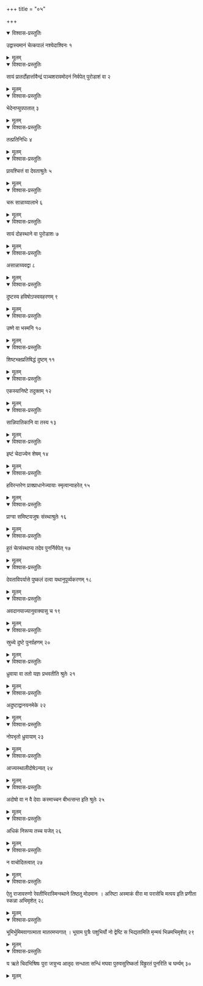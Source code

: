 +++
title = "०५"

+++


<details open><summary>विश्वास-प्रस्तुतिः</summary>

उद्वास्यमानं चेत्कपालं नश्येदाश्विनः १
</details>

<details><summary>मूलम्</summary>

उद्वास्यमानं चेत्कपालं नश्येदाश्विनः १
</details>


<details open><summary>विश्वास-प्रस्तुतिः</summary>

सायं प्रातर्दोहार्त्तावैन्द्रं पञ्चशरावमोदनं निर्वपेत् पुरोडाशं वा २
</details>

<details><summary>मूलम्</summary>

सायं प्रातर्दोहार्त्तावैन्द्रं पञ्चशरावमोदनं निर्वपेत् पुरोडाशं वा २
</details>


<details open><summary>विश्वास-प्रस्तुतिः</summary>

भेदेनाप्युपपातात् ३
</details>

<details><summary>मूलम्</summary>

भेदेनाप्युपपातात् ३
</details>


<details open><summary>विश्वास-प्रस्तुतिः</summary>

तत्प्रतिनिधिः ४
</details>

<details><summary>मूलम्</summary>

तत्प्रतिनिधिः ४
</details>


<details open><summary>विश्वास-प्रस्तुतिः</summary>

प्रायश्चित्तं वा देवताश्रुतेः ५
</details>

<details><summary>मूलम्</summary>

प्रायश्चित्तं वा देवताश्रुतेः ५
</details>


<details open><summary>विश्वास-प्रस्तुतिः</summary>

चरू सान्नाय्यालाभे ६
</details>

<details><summary>मूलम्</summary>

चरू सान्नाय्यालाभे ६
</details>


<details open><summary>विश्वास-प्रस्तुतिः</summary>

सायं दोहस्थाने वा पुरोडाशः ७
</details>

<details><summary>मूलम्</summary>

सायं दोहस्थाने वा पुरोडाशः ७
</details>


<details open><summary>विश्वास-प्रस्तुतिः</summary>

असान्नाय्यवद्वा ८
</details>

<details><summary>मूलम्</summary>

असान्नाय्यवद्वा ८
</details>


<details open><summary>विश्वास-प्रस्तुतिः</summary>

दुष्टस्य हविषोऽप्स्ववहरणम् ९
</details>

<details><summary>मूलम्</summary>

दुष्टस्य हविषोऽप्स्ववहरणम् ९
</details>


<details open><summary>विश्वास-प्रस्तुतिः</summary>

उष्णे वा भस्मनि १०
</details>

<details><summary>मूलम्</summary>

उष्णे वा भस्मनि १०
</details>


<details open><summary>विश्वास-प्रस्तुतिः</summary>

शिष्टभक्षप्रतिषिद्धं दुष्टम् ११
</details>

<details><summary>मूलम्</summary>

शिष्टभक्षप्रतिषिद्धं दुष्टम् ११
</details>


<details open><summary>विश्वास-प्रस्तुतिः</summary>

एकस्यानिष्टे तदुक्तम् १२
</details>

<details><summary>मूलम्</summary>

एकस्यानिष्टे तदुक्तम् १२
</details>


<details open><summary>विश्वास-प्रस्तुतिः</summary>

सान्निपातिकानि वा तस्य १३
</details>

<details><summary>मूलम्</summary>

सान्निपातिकानि वा तस्य १३
</details>


<details open><summary>विश्वास-प्रस्तुतिः</summary>

इष्टं चेदाज्येन शेषम् १४
</details>

<details><summary>मूलम्</summary>

इष्टं चेदाज्येन शेषम् १४
</details>


<details open><summary>विश्वास-प्रस्तुतिः</summary>

हविरन्तरेण प्राक्प्राधानेज्यायाः स्मृत्वान्वाहरेत् १५
</details>

<details><summary>मूलम्</summary>

हविरन्तरेण प्राक्प्राधानेज्यायाः स्मृत्वान्वाहरेत् १५
</details>


<details open><summary>विश्वास-प्रस्तुतिः</summary>

प्राग्वा समिष्टयजुषः संस्थाश्रुतेः १६
</details>

<details><summary>मूलम्</summary>

प्राग्वा समिष्टयजुषः संस्थाश्रुतेः १६
</details>


<details open><summary>विश्वास-प्रस्तुतिः</summary>

हुतं चेत्संस्थाप्य तदेव पुनर्निर्वपेत् १७
</details>

<details><summary>मूलम्</summary>

हुतं चेत्संस्थाप्य तदेव पुनर्निर्वपेत् १७
</details>


<details open><summary>विश्वास-प्रस्तुतिः</summary>

देवताविपर्यासे पुष्कलं दत्वा यथानुपूर्व्यकरणम् १८
</details>

<details><summary>मूलम्</summary>

देवताविपर्यासे पुष्कलं दत्वा यथानुपूर्व्यकरणम् १८
</details>


<details open><summary>विश्वास-प्रस्तुतिः</summary>

अवदानयाज्यानुवाक्यासु च १९
</details>

<details><summary>मूलम्</summary>

अवदानयाज्यानुवाक्यासु च १९
</details>


<details open><summary>विश्वास-प्रस्तुतिः</summary>

स्रुच्ये दुष्टे पुनर्ग्रहणम् २०
</details>

<details><summary>मूलम्</summary>

स्रुच्ये दुष्टे पुनर्ग्रहणम् २०
</details>


<details open><summary>विश्वास-प्रस्तुतिः</summary>

ध्रुवाया वा ततो यज्ञः प्रभवतीति श्रुतेः २१
</details>

<details><summary>मूलम्</summary>

ध्रुवाया वा ततो यज्ञः प्रभवतीति श्रुतेः २१
</details>


<details open><summary>विश्वास-प्रस्तुतिः</summary>

अदुष्टाद्वानयनमेके २२
</details>

<details><summary>मूलम्</summary>

अदुष्टाद्वानयनमेके २२
</details>


<details open><summary>विश्वास-प्रस्तुतिः</summary>

नोपभृतो ध्रुवायाम् २३
</details>

<details><summary>मूलम्</summary>

नोपभृतो ध्रुवायाम् २३
</details>


<details open><summary>विश्वास-प्रस्तुतिः</summary>

आज्यस्थालीदोषेऽन्यत् २४
</details>

<details><summary>मूलम्</summary>

आज्यस्थालीदोषेऽन्यत् २४
</details>


<details open><summary>विश्वास-प्रस्तुतिः</summary>

अदोषो वा न वै देवाः कस्माच्चन बीभत्सन्त इति श्रुतेः २५
</details>

<details><summary>मूलम्</summary>

अदोषो वा न वै देवाः कस्माच्चन बीभत्सन्त इति श्रुतेः २५
</details>


<details open><summary>विश्वास-प्रस्तुतिः</summary>

अधिकं निरूप्य तच्च यजेत् २६
</details>

<details><summary>मूलम्</summary>

अधिकं निरूप्य तच्च यजेत् २६
</details>


<details open><summary>विश्वास-प्रस्तुतिः</summary>

न वाचोदितत्वात् २७
</details>

<details><summary>मूलम्</summary>

न वाचोदितत्वात् २७
</details>


<details open><summary>विश्वास-प्रस्तुतिः</summary>

ऐतु राजावरुणो रेवतीभिरास्मिन्स्थाने तिष्ठतु मोदमानः । अरिष्टा अस्माकं वीरा मा परासेचि मत्पय इति प्रणीता स्कन्ना अभिमृशेत् २८
</details>

<details><summary>मूलम्</summary>

ऐतु राजावरुणो रेवतीभिरास्मिन्स्थाने तिष्ठतु मोदमानः । अरिष्टा अस्माकं वीरा मा परासेचि मत्पय इति प्रणीता स्कन्ना अभिमृशेत् २८
</details>


<details open><summary>विश्वास-प्रस्तुतिः</summary>

भूमिर्भुमिमवागात्माता मातरमप्यगात् । भूयाम पुत्रैः पशुभिर्यो नो द्वेष्टि स भिद्यतामिति मृन्मयं भिन्नमभिमृशेत् २९
</details>

<details><summary>मूलम्</summary>

भूमिर्भुमिमवागात्माता मातरमप्यगात् । भूयाम पुत्रैः पशुभिर्यो नो द्वेष्टि स भिद्यतामिति मृन्मयं भिन्नमभिमृशेत् २९
</details>


<details open><summary>विश्वास-प्रस्तुतिः</summary>

य ऋते चिदभिश्रिषः पुरा जत्रुभ्य आतृदः सन्धाता सन्धिं मघवा पुरुवसुरिष्कर्ता विह्रुरतं पुनरिति च घर्म्यम् ३०
</details>

<details><summary>मूलम्</summary>

य ऋते चिदभिश्रिषः पुरा जत्रुभ्य आतृदः सन्धाता सन्धिं मघवा पुरुवसुरिष्कर्ता विह्रुरतं पुनरिति च घर्म्यम् ३०
</details>

